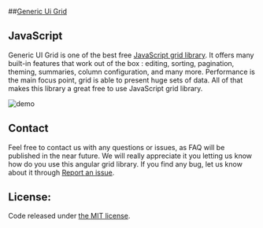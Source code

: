 ##<a href='http://generic-ui.com' >Generic Ui Grid</a>
## JavaScript

Generic UI Grid is one of the best free <a href="http://generic-ui.com">JavaScript grid library</a>. It offers many built-in features that work out of the box
: editing, sorting, pagination, theming, summaries, column configuration, and many more. Performance is the main focus point, grid is able to present huge sets of data.
All of that makes this library a great free to use JavaScript grid library.

![demo](http://generic-ui.com/assets/images/grid-example.png)

## Contact

Feel free to contact us with any questions or issues, as FAQ will be published in the near future. 
We will really appreciate it you letting us know how do you use
 this angular grid library. If you find any bug, let us know about it through <a href="https://github.com/generic-ui/generic-ui/issues">Report an issue</a>.

## License:
Code released under <a href='https://github.com/generic-ui/generic-ui/blob/master/ngx-grid/LICENSE' >the MIT license</a>.
